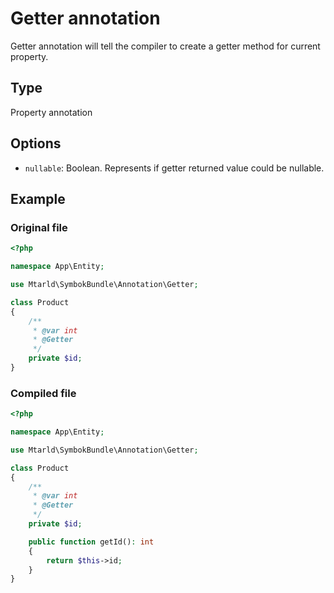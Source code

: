 # Getter annotation
Getter annotation will tell the compiler to create a getter method for current property.

## Type
Property annotation

## Options
- `nullable`: Boolean. Represents if getter returned value could be nullable.

## Example
### Original file
```php
<?php

namespace App\Entity;

use Mtarld\SymbokBundle\Annotation\Getter;

class Product
{
    /**
     * @var int
     * @Getter
     */
    private $id;
}
```

### Compiled file
```php
<?php

namespace App\Entity;

use Mtarld\SymbokBundle\Annotation\Getter;

class Product
{
    /**
     * @var int
     * @Getter
     */
    private $id;

    public function getId(): int
    {
        return $this->id;
    }
}
```
